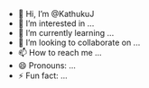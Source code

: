 - 👋 Hi, I’m @KathukuJ
- 👀 I’m interested in ...
- 🌱 I’m currently learning ...
- 💞️ I’m looking to collaborate on ...
- 📫 How to reach me ...
- 😄 Pronouns: ...
- ⚡ Fun fact: ...

<!---
KathukuJ/KathukuJ is a ✨ special ✨ repository because its `README.md` (this file) appears on your GitHub profile.
You can click the Preview link to take a look at your changes.
--->
